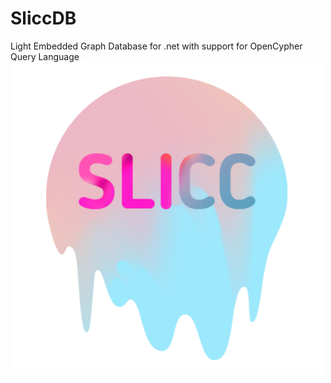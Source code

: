 # SliccDB
Light Embedded Graph Database for .net with support for OpenCypher Query Language
![image](/SliccDBDebugger/Res/SLICC_500.png) 

